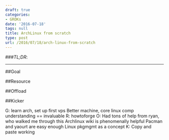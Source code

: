```yaml
---
draft: true
categories:
- GROKs
date: '2016-07-18'
tags: null
title: ArchLinux from scratch
type: post
url: /2016/07/18/arch-linux-from-scratch
---
```



###*TL;DR*:

---

##Goal

##Resource

##Offload

##Kicker



G: learn arch, set up first vps
Better machine, core linux comp understanding == invaluable
R: howtoforge
O:
Had tons of help from ryan, who walked me through this
Archlinux wiki is phenomenally helpful
Pacman and yaourt are easy enough
Linux pkgmgmt as a concept
K:
Copy and paste working
